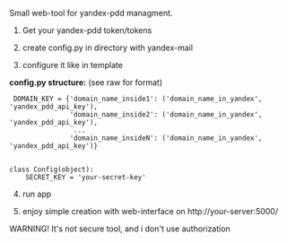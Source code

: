 
Small web-tool for yandex-pdd managment. 

1) Get your yandex-pdd token/tokens

2) create config.py in directory with yandex-mail

3) configure it like in template

**config.py structure:** (see raw for format)
```
 DOMAIN_KEY = {'domain_name_inside1': ('domain_name_in_yandex', 'yandex_pdd_api_key'),
               'domain_name_inside2': ('domain_name_in_yandex', 'yandex_pdd_api_key'),
                ...
               'domain_name_insideN': ('domain_name_in_yandex', 'yandex_pdd_api_key')}


class Config(object):
    SECRET_KEY = 'your-secret-key'
```

4) run app

5) enjoy simple creation with web-interface on http://your-server:5000/

WARNING!
It's not secure tool, and i don't use authorization
